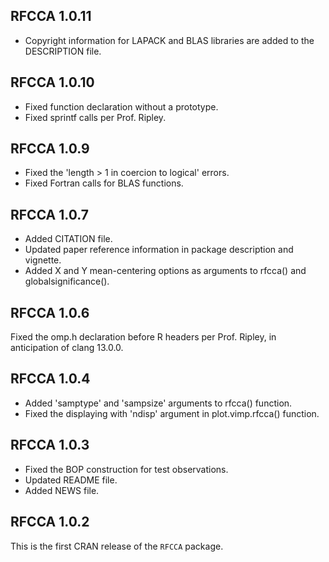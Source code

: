 ## RFCCA 1.0.11
* Copyright information for LAPACK and BLAS libraries are added to the DESCRIPTION file.

## RFCCA 1.0.10
* Fixed function declaration without a prototype.
* Fixed sprintf calls per Prof. Ripley.

## RFCCA 1.0.9
* Fixed the 'length > 1 in coercion to logical' errors.
* Fixed Fortran calls for BLAS functions.

## RFCCA 1.0.7
* Added CITATION file.
* Updated paper reference information in package description and vignette.
* Added X and Y mean-centering options as arguments to rfcca() and globalsignificance().

## RFCCA 1.0.6
Fixed the omp.h declaration before R headers per Prof. Ripley, in anticipation of clang 13.0.0.

## RFCCA 1.0.4
* Added 'samptype' and 'sampsize' arguments to rfcca() function.
* Fixed the displaying with 'ndisp' argument in plot.vimp.rfcca() function.

## RFCCA 1.0.3
* Fixed the BOP construction for test observations.
* Updated README file.
* Added NEWS file.

## RFCCA 1.0.2
This is the first CRAN release of the `RFCCA` package.
